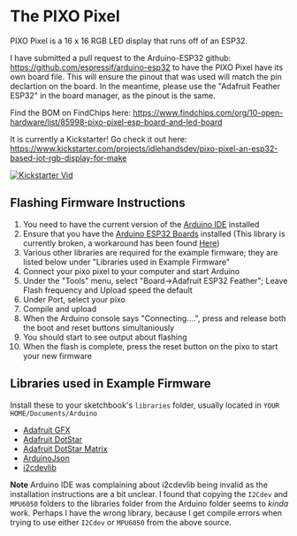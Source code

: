 # The PIXO Pixel
PIXO Pixel is a 16 x 16 RGB LED display that runs off of an ESP32.

I have submitted a pull request to the Arduino-ESP32 github: https://github.com/espressif/arduino-esp32 to have the PIXO Pixel have its own board file. This will ensure the pinout that was used will match the pin declartion on the board. In the meantime, please use the "Adafruit Feather ESP32" in the board manager, as the pinout is the same.

Find the BOM on FindChips here: https://www.findchips.com/org/10-open-hardware/list/85998-pixo-pixel-esp-board-and-led-board

It is currently a Kickstarter! Go check it out here:
https://www.kickstarter.com/projects/idlehandsdev/pixo-pixel-an-esp32-based-iot-rgb-display-for-make

[![Kickstarter Vid](https://img.youtube.com/vi/XT5R4Tftu7k/0.jpg)](https://youtu.be/XT5R4Tftu7k)

## Flashing Firmware Instructions
1. You need to have the current version of the [Arduino IDE](https://arduino.cc) installed
2. Ensure that you have the [Arduino ESP32 Boards](https://github.com/espressif/arduino-esp32) installed (This library is currently broken, a workaround has been found [Here](https://github.com/espressif/arduino-esp32/issues/1559))
3. Various other libraries are required for the example firmware; they are listed below under "Libraries used in Example Firmware"
4. Connect your pixo pixel to your computer and start Arduino
5. Under the "Tools" menu, select "Board->Adafruit ESP32 Feather"; Leave Flash frequency and Upload speed the default
6. Under Port, select your pixo
7. Compile and upload
8. When the Arduino console says "Connecting....", press and release both the boot and reset buttons simultaniously
9. You should start to see output about flashing
10. When the flash is complete, press the reset button on the pixo to start your new firmware

## Libraries used in Example Firmware
Install these to your sketchbook's `libraries` folder, usually located in `YOUR HOME/Documents/Arduino`

* [Adafruit GFX](https://github.com/adafruit/Adafruit-GFX-Library)
* [Adafruit DotStar](https://github.com/adafruit/Adafruit_DotStar)
* [Adafruit DotStar Matrix](https://github.com/adafruit/Adafruit_DotStarMatrix)
* [ArduinoJson](https://github.com/bblanchon/ArduinoJson)
* [i2cdevlib](https://github.com/jrowberg/i2cdevlib)

**Note** Arduino IDE was complaining about i2cdevlib being invalid as the installation instructions are a bit unclear.
I found that copying the `I2Cdev` and `MPU6050` folders to the libraries folder from the Arduino folder seems to *kinda* work.
Perhaps I have the wrong library, because I get compile errors when trying to use either `I2Cdev` or `MPU6050` from the above source.
